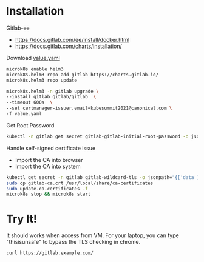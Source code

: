 
# Installation

Gitlab-ee
* https://docs.gitlab.com/ee/install/docker.html
* https://docs.gitlab.com/charts/installation/

Download [value.yaml](gitlab/value.yaml) 

```bash
microk8s enable helm3
microk8s.helm3 repo add gitlab https://charts.gitlab.io/
microk8s.helm3 repo update

microk8s.helm3 -n gitlab upgrade \
--install gitlab gitlab/gitlab  \
--timeout 600s  \
--set certmanager-issuer.email=kubesummit2021@canonical.com \
-f value.yaml

```

Get Root Password

```bash
kubectl -n gitlab get secret gitlab-gitlab-initial-root-password -o jsonpath='{.data.password}' | base64 -d && echo
```

Handle self-signed certificate issue
* Import the CA into browser
* Import the CA into system 

```bash
kubectl get secret -n gitlab gitlab-wildcard-tls -o jsonpath="{['data']['cfssl_ca']}" | base64 --decode > gitlab-ca.crt
sudo cp gitlab-ca.crt /usr/local/share/ca-certificates
sudo update-ca-certificates -f
microk8s stop && microk8s start
```

# Try It!
It should works when access from VM. For your laptop, you can type "thisisunsafe" to bypass the TLS checking in chrome.

```bash
curl https://gitlab.example.com/
```
